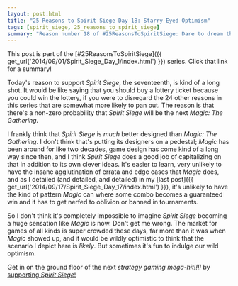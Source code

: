 ```yaml
---
layout: post.html
title: "25 Reasons to Spirit Siege Day 18: Starry-Eyed Optimism"
tags: [spirit_siege, 25_reasons_to_spirit_siege]
summary: "Reason number 18 of #25ReasonsToSpiritSiege: Dare to dream that it will end up a big deal."
---
```


This post is part of the [#25ReasonsToSpiritSiege]({{ get_url('2014/09/01/Spirit_Siege_Day_1/index.html') }}) series. Click that link for a summary!

Today's reason to support _Spirit Siege_, the seventeenth, is kind of a long shot. It would be like saying that you should buy a lottery ticket because you could win the lottery, if you were to disregard the 24 other reasons in this series that are somewhat more likely to pan out. The reason is that there's a non-zero probability that _Spirit Siege_ will be the next _Magic: The Gathering._

I frankly think that _Spirit Siege_ is _much_ better designed than _Magic: The Gathering_. I don't think that's putting its designers on a pedestal; _Magic_ has been around for like two decades, game design has come kind of a long way since then, and I think _Spirit Siege_ does a good job of capitalizing on that in addition to its own clever ideas. It's easier to learn, very unlikely to have the insane agglutination of errata and edge cases that _Magic_ does, and as I detailed (and detailed, and detailed) in my [last post]({{ get_url('2014/09/17/Spirit_Siege_Day_17/index.html') }}), it's unlikely to have the kind of pattern _Magic_ can where some combo becomes a guaranteed win and it has to get nerfed to oblivion or banned in tournaments.

So I don't think it's completely impossible to imagine _Spirit Siege_ becoming a huge sensation like _Magic_ is now. Don't get me wrong. The market for games of all kinds is super crowded these days, far more than it was when _Magic_ showed up, and it would be wildly optimistic to think that the scenario I depict here is _likely_. But sometimes it's fun to indulge our wild optimism.

Get in on the ground floor of the next _strategy gaming mega-hit!!!!_ by [supporting _Spirit Siege_!](https://www.kickstarter.com/projects/1796662059/spirit-siege-your-five-minute-strategy-game-fix)
